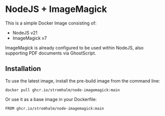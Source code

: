 # NodeJS + ImageMagick
This is a simple Docker Image consisting of:

* NodeJS v21
* ImageMagick v7

ImageMagick is already configured to be used within NodeJS, also supporting PDF documents via GhostScript.

## Installation
To use the latest image, install the pre-build image from the command line:
```
docker pull ghcr.io/stromhalm/node-imagemagick:main
```
Or use it as a base image in your Dockerfile:
```
FROM ghcr.io/stromhalm/node-imagemagick:main
```
